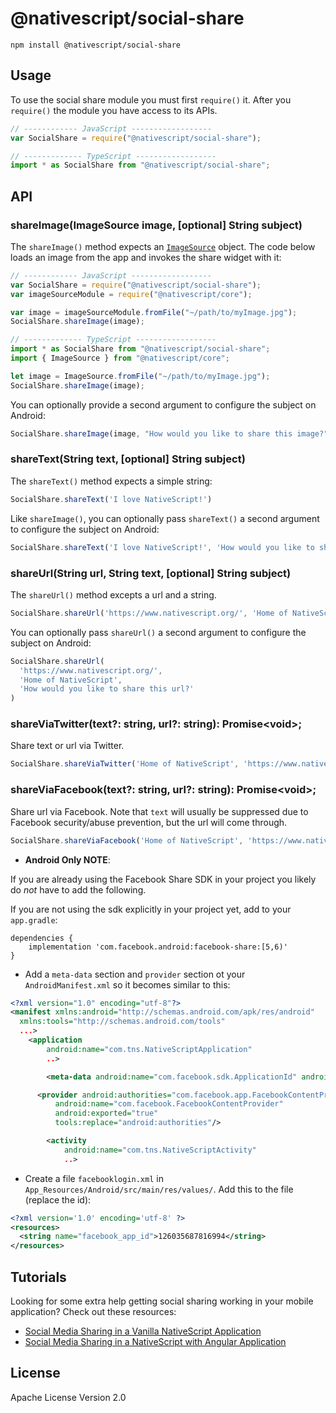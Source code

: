 # @nativescript/social-share

```cli
npm install @nativescript/social-share
```

## Usage

To use the social share module you must first `require()` it. After you `require()` the module you have access to its APIs.

```JavaScript
// ------------ JavaScript ------------------
var SocialShare = require("@nativescript/social-share");

// ------------- TypeScript ------------------
import * as SocialShare from "@nativescript/social-share";
```

## API

### shareImage(ImageSource image, \[optional\] String subject)

The `shareImage()` method expects an [`ImageSource`](https://docs.nativescript.org/api-reference/classes/imagesource.html) object. The code below loads an image from the app and invokes the share widget with it:

```JavaScript
// ------------ JavaScript ------------------
var SocialShare = require("@nativescript/social-share");
var imageSourceModule = require("@nativescript/core");

var image = imageSourceModule.fromFile("~/path/to/myImage.jpg");
SocialShare.shareImage(image);

// ------------- TypeScript ------------------
import * as SocialShare from "@nativescript/social-share";
import { ImageSource } from "@nativescript/core";

let image = ImageSource.fromFile("~/path/to/myImage.jpg");
SocialShare.shareImage(image);
```

You can optionally provide a second argument to configure the subject on Android:

```JavaScript
SocialShare.shareImage(image, "How would you like to share this image?");
```

### shareText(String text, \[optional\] String subject)

The `shareText()` method expects a simple string:

```js
SocialShare.shareText('I love NativeScript!')
```

Like `shareImage()`, you can optionally pass `shareText()` a second argument to configure the subject on Android:

```js
SocialShare.shareText('I love NativeScript!', 'How would you like to share this text?')
```

### shareUrl(String url, String text, \[optional\] String subject)

The `shareUrl()` method excepts a url and a string.

```js
SocialShare.shareUrl('https://www.nativescript.org/', 'Home of NativeScript')
```

You can optionally pass `shareUrl()` a second argument to configure the subject on Android:

```js
SocialShare.shareUrl(
  'https://www.nativescript.org/',
  'Home of NativeScript',
  'How would you like to share this url?'
)
```

### shareViaTwitter(text?: string, url?: string): Promise\<void\>;

Share text or url via Twitter.

```js
SocialShare.shareViaTwitter('Home of NativeScript', 'https://www.nativescript.org/')
```

### shareViaFacebook(text?: string, url?: string): Promise\<void\>;

Share url via Facebook. Note that `text` will usually be suppressed due to Facebook security/abuse prevention, but the url will come through.

```js
SocialShare.shareViaFacebook('Home of NativeScript', 'https://www.nativescript.org/')
```

- **Android Only NOTE**:

If you are already using the Facebook Share SDK in your project you likely do _not_ have to add the following.

If you are not using the sdk explicitly in your project yet, add to your `app.gradle`:

```
dependencies {
	implementation 'com.facebook.android:facebook-share:[5,6)'
}
```

- Add a `meta-data` section and `provider` section ot your `AndroidManifest.xml` so it becomes similar to this:

```xml
<?xml version="1.0" encoding="utf-8"?>
<manifest xmlns:android="http://schemas.android.com/apk/res/android"
  xmlns:tools="http://schemas.android.com/tools"
  ...>
   	<application
   		android:name="com.tns.NativeScriptApplication"
   		..>

   		<meta-data android:name="com.facebook.sdk.ApplicationId" android:value="@string/facebook_app_id"/>

      <provider android:authorities="com.facebook.app.FacebookContentProvider{your-facebook-appid}"
          android:name="com.facebook.FacebookContentProvider"
          android:exported="true"
          tools:replace="android:authorities"/>

   		<activity
   			android:name="com.tns.NativeScriptActivity"
   			..>
```

- Create a file `facebooklogin.xml` in `App_Resources/Android/src/main/res/values/`. Add this to the file (replace the id):

```xml
<?xml version='1.0' encoding='utf-8' ?>
<resources>
  <string name="facebook_app_id">126035687816994</string>
</resources>
```

## Tutorials

Looking for some extra help getting social sharing working in your mobile application? Check out these resources:

- [Social Media Sharing in a Vanilla NativeScript Application](https://www.thepolyglotdeveloper.com/2016/03/implement-social-media-sharing-nativescript-app/)
- [Social Media Sharing in a NativeScript with Angular Application](https://www.thepolyglotdeveloper.com/2017/02/social-media-sharing-prompts-nativescript-angular-application/)

## License

Apache License Version 2.0

